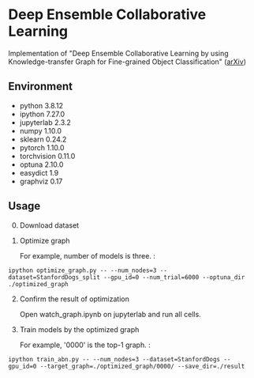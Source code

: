 # Deep Ensemble Collaborative Learning
Implementation of "Deep Ensemble Collaborative Learning by using Knowledge-transfer Graph for Fine-grained Object Classification" ([arXiv](https://arxiv.org/abs/2103.14845))

## Environment
* python 3.8.12
* ipython 7.27.0
* jupyterlab 2.3.2
* numpy 1.10.0
* sklearn 0.24.2
* pytorch 1.10.0
* torchvision 0.11.0
* optuna 2.10.0
* easydict 1.9
* graphviz 0.17

## Usage
0. Download dataset

1. Optimize graph

    For example, number of models is three. :
~~~ 
ipython optimize_graph.py -- --num_nodes=3 --dataset=StanfordDogs_split --gpu_id=0 --num_trial=6000 --optuna_dir ./optimized_graph
~~~

2. Confirm the result of optimization

    Open watch_graph.ipynb on jupyterlab and run all cells.

3. Train models by the optimized graph

    For example, '0000' is the top-1 graph. :
~~~ 
ipython train_abn.py -- --num_nodes=3 --dataset=StanfordDogs --gpu_id=0 --target_graph=./optimized_graph/0000/ --save_dir=./result
~~~
